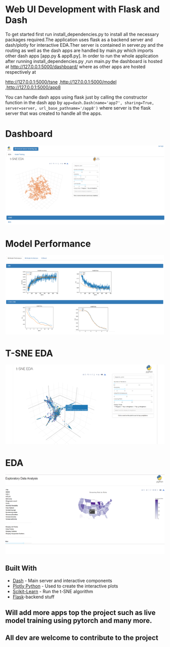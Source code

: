 # Web UI Development with Flask and Dash 

To get started first run install_dependencies.py to install all the necessary packages required.The application uses flask as a backend server and dash/plotly for interactive EDA.Ther server is contained in server.py and the routing as well as the dash apps are handled by main.py which imports other dash apps [app.py & app8.py]. In order to run the whole application after running install_dependencies.py ,run main.py the dashboard is hosted at http://127.0.0.1:5000/dashboard/ where as other apps are hosted respectively at 

http://127.0.0.1:5000/tsne
,http://127.0.0.1:5000/model
,http://127.0.0.1:5000/app8

You can handle dash apps using flask just by calling the constructor function in the dash app by ```app=dash.Dash(name='app7', sharing=True, server=server, url_base_pathname='/app8')``` where server is the flask server that was created to handle all the apps. 

# Dashboard
![animated1](shots/image_1.png)

# Model Performance
![animated1](shots/image_2.png)

# T-SNE EDA
![animated1](shots/image_3.png)

# EDA
![animated1](shots/image_4.png)



## Built With
* [Dash](https://dash.plot.ly/) - Main server and interactive components
* [Plotly Python](https://plot.ly/python/) - Used to create the interactive plots
* [Scikit-Learn](http://scikit-learn.org/stable/documentation.html) - Run the t-SNE algorithm
* [Flask](http://flask.pocoo.org/)-backend stuff

## Will add more apps top the project such as live model training using pytorch and many more.
## All dev are welcome to contribute to the project 

